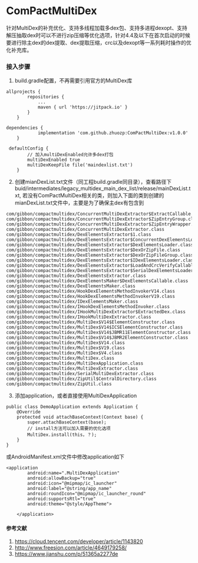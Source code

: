 # ComPactMultiDex
针对MultiDex的补充优化、支持多线程加载多dex包、支持多进程dexopt、支持解压抽取dex时可以不进行zip压缩等优化选项，针对4.4及以下在首次启动的时候要进行除主dex的dex提取、dex提取压缩，crc以及dexopt等一系列耗时操作的优化补充库。

### 接入步骤

1. build.gradle配置，不再需要引用官方的MultiDex库
```
allprojects {
		repositories {
			...
			maven { url 'https://jitpack.io' }
		}
	}

dependencies {
	        implementation 'com.github.zhuozp:ComPactMultiDex:v1.0.0'
	}
 
 defaultConfig {
        // 加入multiDexEnabled允许多dex打包
        multiDexEnabled true
        multiDexKeepFile file('maindexlist.txt')
    }
```

2. 创建mianDexList.txt文件（同工程build.gradle同目录），查看路径下buid/intermediates/legacy_multidex_main_dex_list/release/mainDexList.txt, 若没有ComPactMultiDex相关的类，则加入下面的类到创建的mianDexList.txt文件中，主要是为了确保主dex有包含到

```
com/gibbon/compactmultidex/ConcurrentMultiDexExtractor$ExtractCallable.class
com/gibbon/compactmultidex/ConcurrentMultiDexExtractor$ZipEntryGroup.class
com/gibbon/compactmultidex/ConcurrentMultiDexExtractor$ZipEntryWrapper.class
com/gibbon/compactmultidex/ConcurrentMultiDexExtractor.class
com/gibbon/compactmultidex/DexElementsExtractor$1.class
com/gibbon/compactmultidex/DexElementsExtractor$ConcurrentDexElementsLoader.class
com/gibbon/compactmultidex/DexElementsExtractor$DexElementsLoader.class
com/gibbon/compactmultidex/DexElementsExtractor$DexOrZipFile.class
com/gibbon/compactmultidex/DexElementsExtractor$DexOrZipFileGroup.class
com/gibbon/compactmultidex/DexElementsExtractor$IDexElementsLoader.class
com/gibbon/compactmultidex/DexElementsExtractor$LoadAndCrcVerifyCallable.class
com/gibbon/compactmultidex/DexElementsExtractor$SerialDexElementsLoader.class
com/gibbon/compactmultidex/DexElementsExtractor.class
com/gibbon/compactmultidex/DexElementsMaker$DexElementsCallable.class
com/gibbon/compactmultidex/DexElementsMaker.class
com/gibbon/compactmultidex/HookDexElementsMethodInvokerV14.class
com/gibbon/compactmultidex/HookDexElementsMethodInvokerV19.class
com/gibbon/compactmultidex/IDexElementsMaker.class
com/gibbon/compactmultidex/IHookDexElementsMethodInvoker.class
com/gibbon/compactmultidex/IHookMultiDexExtractor$ExtractedDex.class
com/gibbon/compactmultidex/IHookMultiDexExtractor.class
com/gibbon/compactmultidex/MultiDex$V14$ElementConstructor.class
com/gibbon/compactmultidex/MultiDex$V14$ICSElementConstructor.class
com/gibbon/compactmultidex/MultiDex$V14$JBMR11ElementConstructor.class
com/gibbon/compactmultidex/MultiDex$V14$JBMR2ElementConstructor.class
com/gibbon/compactmultidex/MultiDex$V14.class
com/gibbon/compactmultidex/MultiDex$V19.class
com/gibbon/compactmultidex/MultiDex$V4.class
com/gibbon/compactmultidex/MultiDex.class
com/gibbon/compactmultidex/MultiDexApplication.class
com/gibbon/compactmultidex/MultiDexExtractor.class
com/gibbon/compactmultidex/SerialMultiDexExtractor.class
com/gibbon/compactmultidex/ZipUtil$CentralDirectory.class
com/gibbon/compactmultidex/ZipUtil.class
```

3. 添加application，或者直接使用MultiDexApplication

```
public class DemoApplication extends Application {
    @Override
    protected void attachBaseContext(Context base) {
        super.attachBaseContext(base);
        // install方法可以加入需要的优化选项
        MultiDex.install(this，？);
    }
}
```
或AndroidManifest.xml文件中修改application如下
```
<application
        android:name=".MultiDexApplication"
        android:allowBackup="true"
        android:icon="@mipmap/ic_launcher"
        android:label="@string/app_name"
        android:roundIcon="@mipmap/ic_launcher_round"
        android:supportsRtl="true"
        android:theme="@style/AppTheme">
        
    </application>
```

#### 参考文献
1. https://cloud.tencent.com/developer/article/1143820
2. http://www.freesion.com/article/4649179258/
3. https://www.jianshu.com/p/51365a2277de

